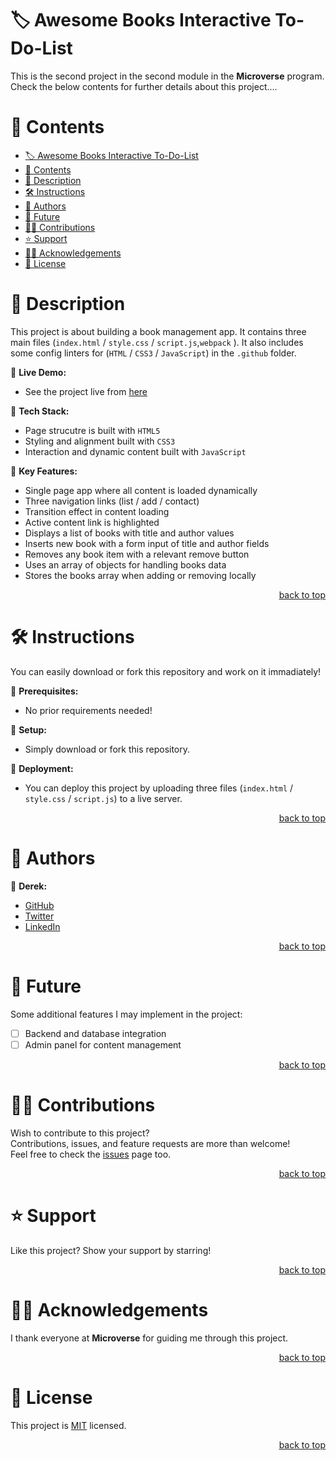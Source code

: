 <a name="title"></a>

<!-- TITLE -->

# 🏷️ Awesome Books Interactive To-Do-List

This is the second project in the second module in the **Microverse** program.
<br/>
Check the below contents for further details about this project....

<!-- CONTENTS -->

# 📗 Contents

- [🏷️ Awesome Books Interactive To-Do-List](#️-awesome-books-interactive-to-do-list)
- [📗 Contents](#-contents)
- [📖 Description](#-description)
- [🛠️ Instructions](#️-instructions)
- [👥 Authors](#-authors)
- [🔭 Future](#-future)
- [🤝🏻 Contributions](#-contributions)
- [⭐️ Support](#️-support)
- [🙏🏻 Acknowledgements](#-acknowledgements)
- [📝 License](#-license)

<!-- DESCRIPTION -->

<a name="description"></a>

# 📖 Description

This project is about building a book management app. It contains three main files (`index.html` / `style.css` / `script.js`,`webpack` ).
It also includes some config linters for (`HTML` / `CSS3` / `JavaScript`) in the `.github` folder. 

📌 **Live Demo:**
- See the project live from [here](https://github.com/obibaadoma/To-Do-List)

📌 **Tech Stack:**
- Page strucutre is built with `HTML5`
- Styling and alignment built with `CSS3`
- Interaction and dynamic content built with `JavaScript`

📌 **Key Features:**
- Single page app where all content is loaded dynamically
- Three navigation links (list / add / contact)
- Transition effect in content loading
- Active content link is highlighted
- Displays a list of books with title and author values
- Inserts new book with a form input of title and author fields
- Removes any book item with a relevant remove button
- Uses an array of objects for handling books data
- Stores the books array when adding or removing locally

<p align="right"><a href="#title">back to top</a></p>

<!-- INSTRUCTIONS -->

<a name="instructions"></a>

# 🛠️ Instructions

You can easily download or fork this repository and work on it immadiately!

📌 **Prerequisites:**
- No prior requirements needed!

📌 **Setup:**
- Simply download or fork this repository.

📌 **Deployment:**
- You can deploy this project by uploading three files (`index.html` / `style.css` / `script.js`) to a live server.

<p align="right"><a href="#title">back to top</a></p>

<!-- AUTHORS -->

<a name="authors"></a>

# 👥 Authors

📌 **Derek:**
- [GitHub](https://github.com/obibaadoma)
- [Twitter](https://twitter.com/mobibaadoma)
- [LinkedIn](https://www.linkedin.com/in/derek-akrasi-konadu-187453151/)

<p align="right"><a href="#title">back to top</a></p>

<!-- FUTURE -->

<a name="future"></a>

# 🔭 Future

Some additional features I may implement in the project:
- [ ] Backend and database integration
- [ ] Admin panel for content management

<p align="right"><a href="#title">back to top</a></p>

<!-- CONTRIBUTIONS -->

<a name="contributions"></a>

# 🤝🏻 Contributions

Wish to contribute to this project?
<br/>
Contributions, issues, and feature requests are more than welcome!
<br/>
Feel free to check the [issues](../../issues) page too.

<p align="right"><a href="#title">back to top</a></p>

<!-- SUPPORT -->

<a name="support"></a>

# ⭐️ Support

Like this project? Show your support by starring!

<p align="right"><a href="#title">back to top</a></p>

<!-- ACKNOWLEDGEMENTS -->

<a name="acknowledgements"></a>

# 🙏🏻 Acknowledgements

I thank everyone at **Microverse** for guiding me through this project.

<p align="right"><a href="#title">back to top</a></p>

<!-- LICENSE -->

<a name="license"></a>

# 📝 License

This project is [MIT](LICENSE.md) licensed.

<p align="right"><a href="#title">back to top</a></p>